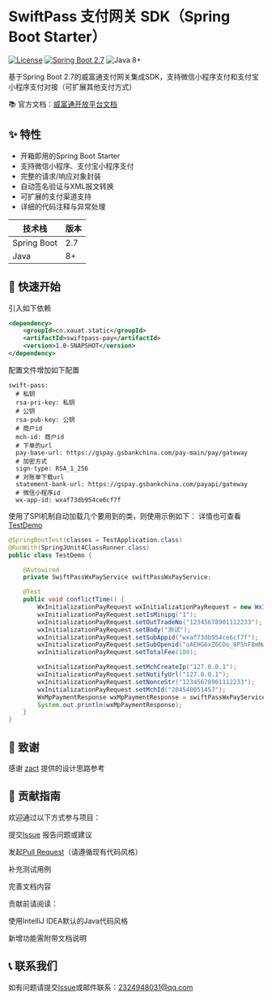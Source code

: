 # SwiftPass 支付网关 SDK（Spring Boot Starter）

[![License](https://img.shields.io/badge/license-MIT-blue.svg)](LICENSE)
[![Spring Boot 2.7](https://img.shields.io/badge/Spring%20Boot-2.7-brightgreen)](https://spring.io/projects/spring-boot)
![Java 8+](https://img.shields.io/badge/Java-8%2B-orange)

基于Spring Boot 2.7的威富通支付网关集成SDK，支持微信小程序支付和支付宝小程序支付对接（可扩展其他支付方式）

📚 官方文档：[威富通开放平台文档](https://open.swiftpass.cn/openapi)

## ✨ 特性

- 开箱即用的Spring Boot Starter
- 支持微信小程序、支付宝小程序支付
- 完整的请求/响应对象封装
- 自动签名验证与XML报文转换
- 可扩展的支付渠道支持
- 详细的代码注释与异常处理


| 技术栈       | 版本                  |
|-------------|----------------------|
| Spring Boot | 2.7                  |
| Java        | 8+                   |

## 🚀 快速开始

引入如下依赖
```xml
<dependency>
    <groupId>cn.xauat.static</groupId>
    <artifactId>swiftpass-pay</artifactId>
    <version>1.0-SNAPSHOT</version>
</dependency>
```

配置文件增加如下配置
```
swift-pass:
  # 私钥
  rsa-pri-key: 私钥
  # 公钥
  rsa-pub-key: 公钥
  # 商户id
  mch-id: 商户id
  # 下单的url
  pay-base-url: https://gspay.gsbankchina.com/pay-main/pay/gateway
  # 加密方式
  sign-type: RSA_1_256
  # 对账单下载url
  statement-bank-url: https://gspay.gsbankchina.com/payapi/gateway
  # 微信小程序id
  wx-app-id: wxaf73db954ce6cf7f
```

使用了SPI机制自动加载几个要用到的类，则使用示例如下：
详情也可查看[TestDemo](https://github.com/fakerUZI/swiftPassSpringStarter/blob/master/src/test/java/cn/xauat/stric/TestDemo.java)
```java
@SpringBootTest(classes = TestApplication.class)
@RunWith(SpringJUnit4ClassRunner.class)
public class TestDemo {

    @Autowired
    private SwiftPassWxPayService swiftPassWxPayService;

    @Test
    public void conflictTime() {
        WxInitializationPayRequest wxInitializationPayRequest = new WxInitializationPayRequest();
        wxInitializationPayRequest.setIsMinipg("1");
        wxInitializationPayRequest.setOutTradeNo("12345678901112233");
        wxInitializationPayRequest.setBody("测试");
        wxInitializationPayRequest.setSubAppid("wxaf73db954ce6cf7f");
        wxInitializationPayRequest.setSubOpenid("oAEHG6xZ0CDo_8PShF8mNwRcszvk");
        wxInitializationPayRequest.setTotalFee(100);

        wxInitializationPayRequest.setMchCreateIp("127.0.0.1");
        wxInitializationPayRequest.setNotifyUrl("127.0.0.1");
        wxInitializationPayRequest.setNonceStr("12345678901112233");
        wxInitializationPayRequest.setMchId("204540051457");
        WxMpPaymentResponse wxMpPaymentResponse = swiftPassWxPayService.initializationRequest(wxInitializationPayRequest);
        System.out.println(wxMpPaymentResponse);
    }
}

```

## 🙏 致谢
感谢 [zact](https://github.com/zacat/swiftpass-sdk) 提供的设计思路参考

## 🤝 贡献指南
欢迎通过以下方式参与项目：

提交[Issue](https://github.com/fakerUZI/swiftPassSpringStarter/issues) 报告问题或建议

发起[Pull Request](https://github.com/fakerUZI/swiftPassSpringStarter/pulls)（请遵循现有代码风格）

补充测试用例

完善文档内容

贡献前请阅读：

使用IntelliJ IDEA默认的Java代码风格

新增功能需附带文档说明

## 📞 联系我们
如有问题请提交[Issue](https://github.com/fakerUZI/swiftPassSpringStarter/issues)或邮件联系：2324948031@qq.com

